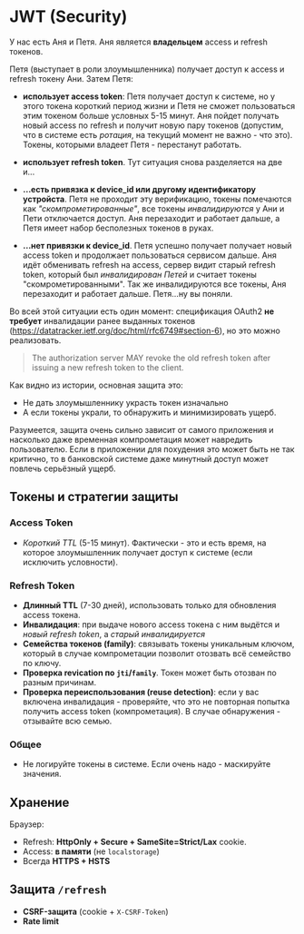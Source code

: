 # JWT (Security)

У нас есть Аня и Петя. Аня является **владельцем** access и refresh токенов.

Петя (выступает в роли злоумышленника) получает доступ к access и refresh токену Ани. Затем Петя:

- **использует access token**: Петя получает доступ к системе, но у этого токена короткий период жизни и Петя не сможет пользоваться
этим токеном больше условных 5-15 минут. Аня пойдет получать новый access по refresh и получит
новую пару токенов (допустим, что в системе есть *ротация*, на текущий момент не важно - что это).
Токены, которыми владеет Петя - перестанут работать.
- **использует refresh token**. Тут ситуация снова разделяется на две и...

- **...есть привязка к device_id или другому идентификатору устройста**. Петя не проходит эту верификацию,
токены помечаются как *"скомпрометированные"*, все токены *инвалидируются* у Ани и Пети отключается доступ.
Аня перезаходит и работает дальше, а Петя имеет набор бесполезных токенов в руках.
- **...нет привязки к device_id**. Петя успешно получает получает новый access token и продолжает
пользоваться сервисом дальше. Аня идёт обменивать refresh на access, сервер видит старый refresh token,
который был *инвалидирован Петей* и считает токены "скомрометированными". Так же инвалидируются все токены,
Аня перезаходит и работает дальше. Петя...ну вы поняли.

Во всей этой ситуации есть один момент: спецификация OAuth2 **не требует** инвалидации ранее
выданных токенов (https://datatracker.ietf.org/doc/html/rfc6749#section-6), но это можно реализовать.
> The authorization server MAY revoke the old refresh token after issuing a new refresh token to the client.

Как видно из истории, основная защита это:
- Не дать злоумышленнику украсть токен изначально
- А если токены украли, то обнаружить и минимизировать ущерб.

Разумеется, защита очень сильно зависит от самого приложения и насколько даже временная
компрометация может навредить пользователю. Если в приложении для похудения это может быть не так критично,
то в банковской системе даже минутный доступ может повлечь серьёзный ущерб.

## Токены и стратегии защиты

### Access Token

- *Короткий TTL* (5-15 минут). Фактически - это и есть время,
на которое злоумышленник получает доступ к системе (если исключить условности).

### Refresh Token

- **Длинный TTL** (7-30 дней), использовать только для обновления access токена.
- **Инвалидация**: при выдаче нового access токена с ним выдётся и *новый refresh token*, а *старый инвалидируется*
- **Семейства токенов (family)**: связывать токены уникальным ключом, который в случае компрометации позволит
отозвать всё семейство по ключу.
- **Проверка revication по `jti`/`family`**. Токен может быть отозван по разным причинам.
- **Проверка переиспользования (reuse detection)**: если у вас включена инвалидация - проверяйте, что это
не повторная попытка получить access token (компрометация). В случае обнаружения - отзывайте всю семью.

### Общее

- Не логируйте токены в системе. Если очень надо - маскируйте значения.

## Хранение

Браузер:
- Refresh: **HttpOnly + Secure + SameSite=Strict/Lax** cookie.
- Access: **в памяти** (не `localstorage`)
- Всегда **HTTPS + HSTS**

## Защита `/refresh`

- **CSRF-защита** (cookie + `X-CSRF-Token`)
- **Rate limit**

